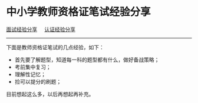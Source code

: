 # 中小学教师资格证笔试经验分享

[面试经验分享](./mianshi.md) &nbsp;&nbsp;&nbsp;  [认证经验分享](./renzheng.md)

***

下面是教师资格证笔试的几点经验，如下：

- 首先要了解题型，知道每一科的题型都有什么，做好备战策略；
- 考前集中复习；
- 理解性记忆；
- 捡可以提分的刷题；

目前想起这么多，以后再想起再补充。